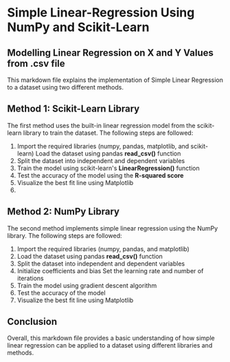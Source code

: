 # Simple Linear-Regression Using NumPy and Scikit-Learn 
## Modelling Linear Regression on X and Y Values from **.csv** file
This markdown file explains the implementation of Simple Linear Regression to a dataset using two different methods.

## Method 1: Scikit-Learn Library
The first method uses the built-in linear regression model from the scikit-learn library to train the dataset. The following steps are followed:

1. Import the required libraries (numpy, pandas, matplotlib, and scikit-learn)
Load the dataset using pandas **read_csv()** function
2. Split the dataset into independent and dependent variables
3. Train the model using scikit-learn's **LinearRegression()** function
4. Test the accuracy of the model using the **R-squared score**
5. Visualize the best fit line using Matplotlib
6. 
## Method 2: NumPy Library
The second method implements simple linear regression using the NumPy library. The following steps are followed:

1. Import the required libraries (numpy, pandas, and matplotlib)
2. Load the dataset using pandas **read_csv()** function
3. Split the dataset into independent and dependent variables
4. Initialize coefficients and bias
Set the learning rate and number of iterations
5. Train the model using gradient descent algorithm
6. Test the accuracy of the model
7. Visualize the best fit line using Matplotlib
## Conclusion
Overall, this markdown file provides a basic understanding of how simple linear regression can be applied to a dataset using different libraries and methods.
